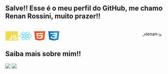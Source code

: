 ## Salve!! Esse é o meu perfil do GitHub, me chamo Renan Rossini, muito prazer!!


<div style="display: inline_block"><br>
  <img align="center" alt="Logo-Js" height="30" width="40" src="https://raw.githubusercontent.com/devicons/devicon/master/icons/javascript/javascript-plain.svg">
  <img align="center" alt="Logo-React" height="30" width="40" src="https://raw.githubusercontent.com/devicons/devicon/master/icons/react/react-original.svg">
  <img align="center" alt="Logo-HTML" height="30" width="40" src="https://raw.githubusercontent.com/devicons/devicon/master/icons/html5/html5-original.svg">
  <img align="center" alt="Logo-CSS" height="30" width="40" src="https://raw.githubusercontent.com/devicons/devicon/master/icons/css3/css3-original.svg">
  <img align="right" alt="Renan-pic" height="150" style="border-radius:50px;" src="https://media.licdn.com/dms/image/D4D03AQGohMGpVxiD7A/profile-displayphoto-shrink_400_400/0/1645722904736?e=1683763200&v=beta&t=0VOd-dipS63Oi9DgRXvd31ZirTEjQptJzvREe2IDK90">
</div>
  
  ##
 
  ## Saiba mais sobre mim!! 
<div> 
  <a href="https://www.linkedin.com/in/renan-rossini/" target="_blank"><img src="https://img.shields.io/badge/-LinkedIn-%230077B5?style=for-the-badge&logo=linkedin&logoColor=white" target="_blank"></a> 
  <a href="https://vercel.com/rehrossini/"><img src="https://img.shields.io/badge/Vercel-000000?style=for-the-badge&logo=vercel&logoColor=white"></a>

</div>
